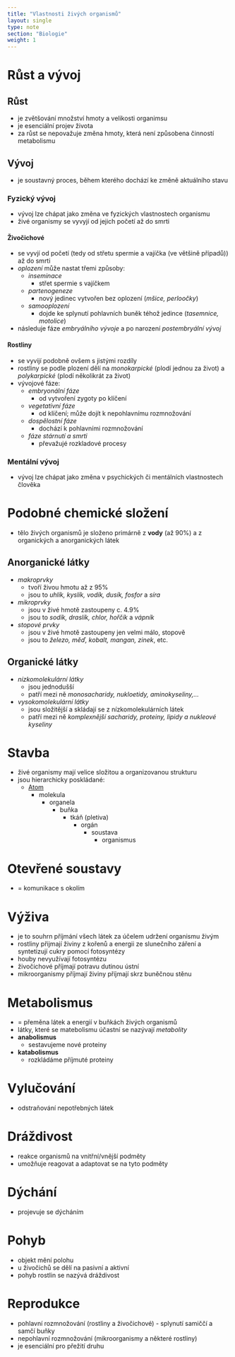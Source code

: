 ```yaml
---
title: "Vlastnosti živých organismů"
layout: single
type: note
section: "Biologie"
weight: 1
---
```

# Růst a vývoj
## Růst
- je zvětšování množství hmoty a velikosti organimsu
- je esenciální projev života
- za růst se nepovažuje změna hmoty, která není způsobena činností metabolismu
## Vývoj
- je soustavný proces, během kterého dochází ke změně aktuálního stavu
### Fyzický vývoj
- vývoj lze chápat jako změna ve fyzických vlastnostech organismu
- živé organismy se vyvyjí od jejich početí až do smrti
#### Živočichové 
- se vyvjí od početí (tedy od střetu spermie a vajíčka (ve většině případů)) až do smrti
- _oplození_ může nastat třemi způsoby:
    - _inseminace_
        - střet spermie s vajíčkem
    - _partenogeneze_
        - nový jedinec vytvořen bez oplození (_mšice, perloočky_)
    - _samooplození_
        - dojde ke splynutí pohlavních buněk téhož jedince (_tasemnice, motolice_)
- následuje fáze _embryálního vývoje_ a po narození _postembryální vývoj_
#### Rostliny
- se vyvijí podobně ovšem s jistými rozdíly
- rostliny se podle plození dělí na _monokarpické_ (plodí jednou za život) a _polykarpické_ (plodí několikrát za život)
- vývojové fáze:
    - _embryonální fáze_
        - od vytvoření zygoty po klíčení
    - _vegetativní fáze_
        - od klíčení; může dojít k nepohlavnímu rozmnožování
    - _dospělostní fáze_
        - dochází k pohlavními rozmnožování
    - _fáze stárnutí a smrti_
        - převažujé rozkladové procesy
### Mentální vývoj
- vývoj lze chápat jako změna v psychických či mentálních vlastnostech člověka
# Podobné chemické složení
- tělo živých organismů je složeno primárně z **vody** (až 90%) a z organických a anorganických látek
## Anorganické látky
- _makroprvky_
    - tvoří živou hmotu až z 95%
    - jsou to _uhlík, kyslík, vodík, dusík, fosfor_ a _síra_
- _mikroprvky_
    - jsou v živé hmotě zastoupeny c. 4.9%
    - jsou to _sodík, draslík, chlor, hořčík_ a _vápník_
- _stopové prvky_
    - jsou v živé hmotě zastoupeny jen velmi málo, stopově
    - jsou to _železo, měď, kobalt, mangan, zinek_, etc.
## Organické látky
- _nízkomolekulární látky_
    - jsou jednodušší
    - patří mezi ně _monosacharidy, nukloetidy, aminokyseliny,..._
- _vysokomolekulární látky_ 
    - jsou složitější a skládají se z nízkomolekulárních látek
    - patří mezi ně _komplexnější sacharidy, proteiny, lipidy a nukleové kyseliny_
# Stavba
- živé organismy mají velice složitou a organizovanou strukturu
- jsou hierarchicky poskládané:
    - [Atom](/notes/research/chemistry/general-chemistry/atom)
        - molekula
            - organela
                - buňka
                    - tkáň (pletiva)
                        - orgán
                            - soustava
                                - organismus
# Otevřené soustavy
- = komunikace s okolím
# Výživa
- je to souhrn příjmání všech látek za účelem udržení organismu živým
- rostliny přijmají živiny z kořenů a energii ze slunečního záření a syntetizují cukry pomocí fotosyntézy
- houby nevyužívají fotosyntézu
- živočichové příjmají potravu dutinou ústní
- mikroorganismy příjmají živiny příjmají skrz buněčnou stěnu
# Metabolismus
- = přeměna látek a energií v buňkách živých organismů
- látky, které se matebolismu účastní se nazývají _metabolity_
- **anabolismus**
    - sestavujeme nové proteiny
- **katabolismus**
    - rozkládáme příjmuté proteiny
# Vylučování
- odstraňování nepotřebných látek
# Dráždivost
- reakce organismů na vnitřní/vnější podměty
- umožňuje reagovat a adaptovat se na tyto podměty
# Dýchání
- projevuje se dýcháním
# Pohyb
- objekt mění polohu
- u živočichů se dělí na pasivní a aktivní 
- pohyb rostlin se nazývá dráždivost
# Reprodukce
- pohlavní rozmnožování (rostliny a živočichové) - splynutí samiččí a samčí buňky
- nepohlavní rozmnožování (mikroorganismy a některé rostliny)
- je esenciální pro přežití druhu